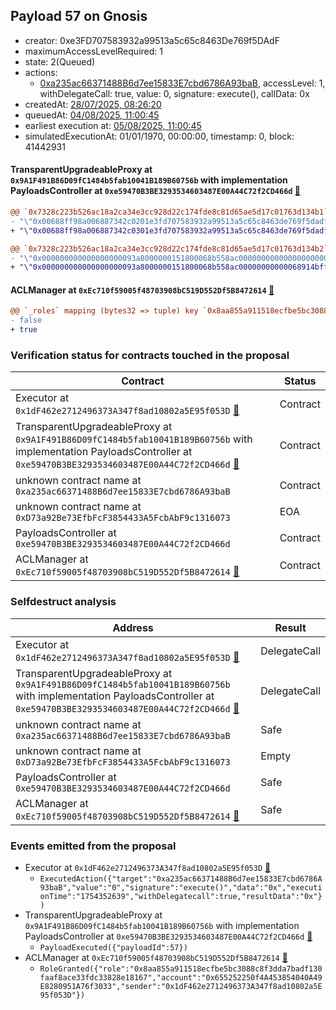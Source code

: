 ## Payload 57 on Gnosis

- creator: 0xe3FD707583932a99513a5c65c8463De769f5DAdF
- maximumAccessLevelRequired: 1
- state: 2(Queued)
- actions:
  - [0xa235ac66371488B6d7ee15833E7cbd6786A93baB](https://gnosisscan.io/tx/0xa235ac66371488B6d7ee15833E7cbd6786A93baB), accessLevel: 1, withDelegateCall: true, value: 0, signature: execute(), callData: 0x
- createdAt: [28/07/2025, 08:26:20](https://gnosisscan.io/tx/0x4084e140bd4da436efacb1afbdcdd1fded36fd93eaf3de6b2ba0f1ad1c987ec0)
- queuedAt: [04/08/2025, 11:00:45](https://gnosisscan.io/tx/0x865dfed9b23c33437224ea026738e6472d99473596dda99da4483c6ed39e692b)
- earliest execution at: [05/08/2025, 11:00:45](https://www.epochconverter.com/countdown?q=1754391645)
- simulatedExecutionAt: 01/01/1970, 00:00:00, timestamp: 0, block: 41442931
#### TransparentUpgradeableProxy at `0x9A1F491B86D09fC1484b5fab10041B189B60756b` with implementation PayloadsController at `0xe59470B3BE3293534603487E00A44C72f2CD466d` [:ghost:](https://github.com/bgd-labs/aave-address-book  "GovernanceV3Gnosis.PAYLOADS_CONTROLLER")

```diff
@@ `0x7328c223b526ac18a2ca34e3cc928d22c174fde8c81d65ae5d17c01763d134b1` raw  @@
- "\"0x00688ff98a006887342c0201e3fd707583932a99513a5c65c8463de769f5dadf\""
+ "\"0x00688ff98a006887342c0301e3fd707583932a99513a5c65c8463de769f5dadf\""

@@ `0x7328c223b526ac18a2ca34e3cc928d22c174fde8c81d65ae5d17c01763d134b2` raw  @@
- "\"0x000000000000000000093a8000000151800068b558ac00000000000000000000\""
+ "\"0x000000000000000000093a8000000151800068b558ac00000000000068914bff\""

```
#### ACLManager at `0xEc710f59005f48703908bC519D552Df5B8472614` [:ghost:](https://github.com/bgd-labs/aave-address-book  "AaveV3Gnosis.ACL_MANAGER")

```diff
@@ `_roles` mapping (bytes32 => tuple) key `0x8aa855a911518ecfbe5bc3088c8f3dda7badf130faaf8ace33fdc33828e18167`.members.0x655252250f4a453854040a49e8280951a76f3033 @@
- false
+ true

```
### Verification status for contracts touched in the proposal

| Contract | Status |
|---------|------------|
| Executor at `0x1dF462e2712496373A347f8ad10802a5E95f053D` [:ghost:](https://github.com/bgd-labs/aave-address-book  "AaveV3Gnosis.ACL_ADMIN") | Contract |
| TransparentUpgradeableProxy at `0x9A1F491B86D09fC1484b5fab10041B189B60756b` with implementation PayloadsController at `0xe59470B3BE3293534603487E00A44C72f2CD466d` [:ghost:](https://github.com/bgd-labs/aave-address-book  "GovernanceV3Gnosis.PAYLOADS_CONTROLLER") | Contract |
| unknown contract name at `0xa235ac66371488B6d7ee15833E7cbd6786A93baB` | Contract |
| unknown contract name at `0xD73a92Be73EfbFcF3854433A5FcbAbF9c1316073` | EOA |
| PayloadsController at `0xe59470B3BE3293534603487E00A44C72f2CD466d` | Contract |
| ACLManager at `0xEc710f59005f48703908bC519D552Df5B8472614` [:ghost:](https://github.com/bgd-labs/aave-address-book  "AaveV3Gnosis.ACL_MANAGER") | Contract |

### Selfdestruct analysis

| Address | Result |
|---------|------------|
| Executor at `0x1dF462e2712496373A347f8ad10802a5E95f053D` [:ghost:](https://github.com/bgd-labs/aave-address-book  "AaveV3Gnosis.ACL_ADMIN") | DelegateCall |
| TransparentUpgradeableProxy at `0x9A1F491B86D09fC1484b5fab10041B189B60756b` with implementation PayloadsController at `0xe59470B3BE3293534603487E00A44C72f2CD466d` [:ghost:](https://github.com/bgd-labs/aave-address-book  "GovernanceV3Gnosis.PAYLOADS_CONTROLLER") | DelegateCall |
| unknown contract name at `0xa235ac66371488B6d7ee15833E7cbd6786A93baB` | Safe |
| unknown contract name at `0xD73a92Be73EfbFcF3854433A5FcbAbF9c1316073` | Empty |
| PayloadsController at `0xe59470B3BE3293534603487E00A44C72f2CD466d` | Safe |
| ACLManager at `0xEc710f59005f48703908bC519D552Df5B8472614` [:ghost:](https://github.com/bgd-labs/aave-address-book  "AaveV3Gnosis.ACL_MANAGER") | Safe |

### Events emitted from the proposal

- Executor at `0x1dF462e2712496373A347f8ad10802a5E95f053D` [:ghost:](https://github.com/bgd-labs/aave-address-book  "AaveV3Gnosis.ACL_ADMIN")
  - `ExecutedAction({"target":"0xa235ac66371488B6d7ee15833E7cbd6786A93baB","value":"0","signature":"execute()","data":"0x","executionTime":"1754352639","withDelegatecall":true,"resultData":"0x"})`
- TransparentUpgradeableProxy at `0x9A1F491B86D09fC1484b5fab10041B189B60756b` with implementation PayloadsController at `0xe59470B3BE3293534603487E00A44C72f2CD466d` [:ghost:](https://github.com/bgd-labs/aave-address-book  "GovernanceV3Gnosis.PAYLOADS_CONTROLLER")
  - `PayloadExecuted({"payloadId":57})`
- ACLManager at `0xEc710f59005f48703908bC519D552Df5B8472614` [:ghost:](https://github.com/bgd-labs/aave-address-book  "AaveV3Gnosis.ACL_MANAGER")
  - `RoleGranted({"role":"0x8aa855a911518ecfbe5bc3088c8f3dda7badf130faaf8ace33fdc33828e18167","account":"0x655252250f4A453854040A49E8280951A76f3033","sender":"0x1dF462e2712496373A347f8ad10802a5E95f053D"})`
